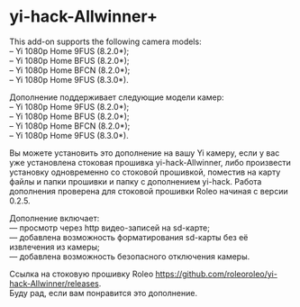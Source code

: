 # yi-hack-Allwinner+
This add-on supports the following camera models:  
– Yi 1080p Home 9FUS (8.2.0*);  
– Yi 1080p Home BFUS (8.2.0*);  
– Yi 1080p Home BFCN (8.2.0*);  
– Yi 1080p Home 9FUS (8.3.0*).  

Дополнение поддерживает следующие модели камер:  
– Yi 1080p Home 9FUS (8.2.0*);  
– Yi 1080p Home BFUS (8.2.0*);  
– Yi 1080p Home BFCN (8.2.0*);  
– Yi 1080p Home 9FUS (8.3.0*).  

Вы можете установить это дополнение на вашу Yi камеру, если у вас уже установлена стоковая прошивка yi-hack-Allwinner, либо произвести установку одновременно со стоковой прошивкой, поместив на карту файлы и папки прошивки и папку с дополнением yi-hack. Работа дополнения проверена для стоковой прошивки Roleo начиная с версии 0.2.5.  

Дополнение включает:  
— просмотр через http видео-записей на sd-карте;  
— добавлена возможность форматирования sd-карты без её извлечения из камеры;  
— добавлена возможность безопасного отключения камеры.  

Ссылка на стоковую прошивку Roleo https://github.com/roleoroleo/yi-hack-Allwinner/releases.  
Буду рад, если вам понравится это дополнение.  
